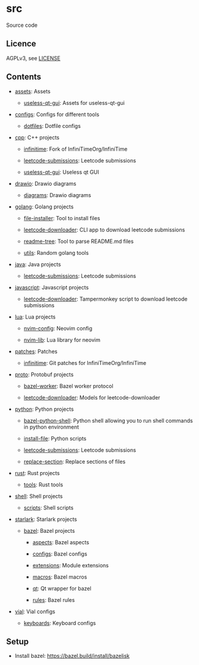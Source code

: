 # src

Source code

## Licence

AGPLv3, see [LICENSE](./LICENSE.txt)

## Contents

<!-- README_CONTENTS START -->

- [assets](./assets): Assets

  - [useless-qt-gui](./assets/useless-qt-gui): Assets for useless-qt-gui

- [configs](./configs): Configs for different tools

  - [dotfiles](./configs/dotfiles): Dotfile configs

- [cpp](./cpp): C&#43;&#43; projects

  - [infinitime](./cpp/infinitime): Fork of InfiniTimeOrg/InfiniTime

  - [leetcode-submissions](./cpp/leetcode-submissions): Leetcode submissions

  - [useless-qt-gui](./cpp/useless-qt-gui): Useless qt GUI

- [drawio](./drawio): Drawio diagrams

  - [diagrams](./drawio/diagrams): Drawio diagrams

- [golang](./golang): Golang projects

  - [file-installer](./golang/file-installer): Tool to install files

  - [leetcode-downloader](./golang/leetcode-downloader): CLI app to download leetcode submissions

  - [readme-tree](./golang/readme-tree): Tool to parse README.md files

  - [utils](./golang/utils): Random golang tools

- [java](./java): Java projects

  - [leetcode-submissions](./java/leetcode-submissions): Leetcode submissions

- [javascript](./javascript): Javascript projects

  - [leetcode-downloader](./javascript/leetcode-downloader): Tampermonkey script to download leetcode submissions

- [lua](./lua): Lua projects

  - [nvim-config](./lua/nvim-config): Neovim config

  - [nvim-lib](./lua/nvim-lib): Lua library for neovim

- [patches](./patches): Patches

  - [infinitime](./patches/infinitime): Git patches for InfiniTimeOrg/InfiniTime

- [proto](./proto): Protobuf projects

  - [bazel-worker](./proto/bazel-worker): Bazel worker protocol

  - [leetcode-downloader](./proto/leetcode-downloader): Models for leetcode-downloader

- [python](./python): Python projects

  - [bazel-python-shell](./python/bazel-python-shell): Python shell allowing you to run shell commands in python environment

  - [install-file](./python/install-file): Python scripts

  - [leetcode-submissions](./python/leetcode-submissions): Leetcode submissions

  - [replace-section](./python/replace-section): Replace sections of files

- [rust](./rust): Rust projects

  - [tools](./rust/tools): Rust tools

- [shell](./shell): Shell projects

  - [scripts](./shell/scripts): Shell scripts

- [starlark](./starlark): Starlark projects

  - [bazel](./starlark/bazel): Bazel projects

    - [aspects](./starlark/bazel/aspects): Bazel aspects

    - [configs](./starlark/bazel/configs): Bazel configs

    - [extensions](./starlark/bazel/extensions): Module extensions

    - [macros](./starlark/bazel/macros): Bazel macros

    - [qt](./starlark/bazel/qt): Qt wrapper for bazel

    - [rules](./starlark/bazel/rules): Bazel rules

- [vial](./vial): Vial configs

  - [keyboards](./vial/keyboards): Keyboard configs
  <!-- README_CONTENTS END -->

## Setup

- Install bazel: https://bazel.build/install/bazelisk
